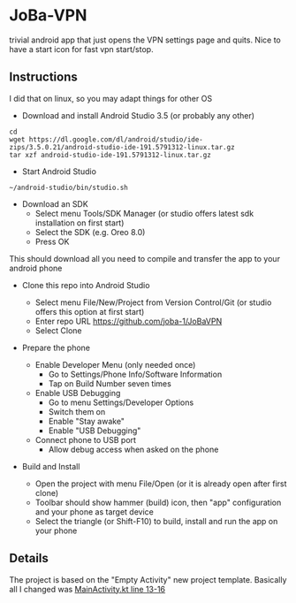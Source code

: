 # JoBa-VPN

trivial android app that just opens the VPN settings page and quits.
Nice to have a start icon for fast vpn start/stop.

## Instructions

I did that on linux, so you may adapt things for other OS

* Download and install Android Studio 3.5 (or probably any other)
```
cd
wget https://dl.google.com/dl/android/studio/ide-zips/3.5.0.21/android-studio-ide-191.5791312-linux.tar.gz
tar xzf android-studio-ide-191.5791312-linux.tar.gz
```
* Start Android Studio
```
~/android-studio/bin/studio.sh
```
* Download an SDK
    * Select menu Tools/SDK Manager (or studio offers latest sdk installation on first start) 
    * Select the SDK (e.g. Oreo 8.0)
    * Press OK
 
This should download all you need to compile and transfer the app to your android phone

* Clone this repo into Android Studio

    * Select menu File/New/Project from Version Control/Git (or studio offers this option at first start)
    * Enter repo URL https://github.com/joba-1/JoBaVPN
    * Select Clone

* Prepare the phone

    * Enable Developer Menu (only needed once)
        * Go to Settings/Phone Info/Software Information
        * Tap on Build Number seven times
    * Enable USB Debugging
        * Go to menu Settings/Developer Options
        * Switch them on
        * Enable "Stay awake"
        * Enable "USB Debugging"
    * Connect phone to USB port
        * Allow debug access when asked on the phone

* Build and Install
    * Open the project with menu File/Open (or it is already open after first clone)
    * Toolbar should show hammer (build) icon, then "app" configuration and your phone as target device
    * Select the triangle (or Shift-F10) to build, install and run the app on your phone

## Details

The project is based on the "Empty Activity" new project template.
Basically all I changed was [MainActivity.kt line 13-16](../master/app/src/main/java/com/joba/vpn/MainActivity.kt#L13)
